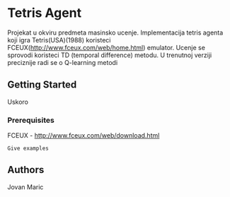 # Tetris Agent

Projekat u okviru predmeta masinsko ucenje. Implementacija tetris agenta koji igra Tetris(USA)(1988) koristeci FCEUX(http://www.fceux.com/web/home.html) emulator. Ucenje se sprovodi koristeci TD (temporal difference)
metodu. U trenutnoj verziji preciznije radi se o Q-learning metodi

## Getting Started

Uskoro

### Prerequisites

FCEUX - http://www.fceux.com/web/download.html

```
Give examples
```


## Authors

Jovan Maric
